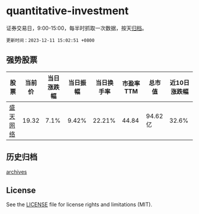 # quantitative-investment

证券交易日，9:00-15:00，每半时抓取一次数据，按天[归档](archives)。

`更新时间：2023-12-11 15:02:51 +0800`

## 强势股票

|股票|当前价|当日涨跌幅|当日振幅|当日换手率|市盈率TTM|总市值|近10日涨跌幅|
|----|----|----|----|----|----|----|----|
|[盛天网络](https://xueqiu.com/S/SZ300494)|19.32|7.1%|9.42%|22.21%|44.84|94.62亿|32.6%|

## 历史归档

[archives](archives)

## License

See the [LICENSE](LICENSE) file for license rights and limitations (MIT).